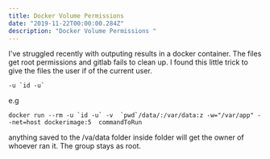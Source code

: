 ```yaml
---
title: Docker Volume Permissions
date: "2019-11-22T00:00:00.284Z"
description: "Docker Volume Permissions "
---
```


I've struggled recently with outputing results in a docker container.  The files get root permissions and gitlab fails to clean up.  I found this little trick to give the files the user if of the current user.


```
-u `id -u` 
```

e.g
```
docker run --rm -u `id -u` -v  `pwd`/data/:/var/data:z -w="/var/app" --net=host dockerimage:5  commandToRun
```

anything saved to the /va/data folder inside folder will get the owner of whoever ran it.  The group stays as root.
